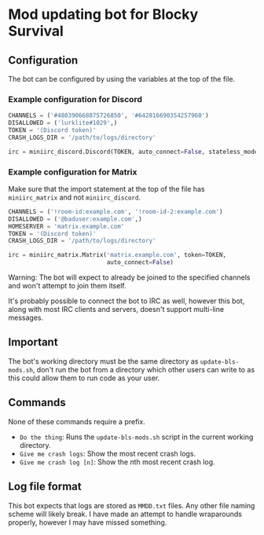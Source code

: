 # Mod updating bot for Blocky Survival

## Configuration

The bot can be configured by using the variables at the top of the file.

### Example configuration for Discord

```py
CHANNELS = ('#480390668875726850', '#642816690354257960')
DISALLOWED = ('lurklite#1029',)
TOKEN = '(Discord token)'
CRASH_LOGS_DIR = '/path/to/logs/directory'

irc = miniirc_discord.Discord(TOKEN, auto_connect=False, stateless_mode=True)
```

### Example configuration for Matrix

Make sure that the import statement at the top of the file has `miniirc_matrix`
and not `miniirc_discord`.


```py
CHANNELS = ('!room-id:example.com', '!room-id-2:example.com')
DISALLOWED = ('@baduser:example.com',)
HOMESERVER = 'matrix.example.com'
TOKEN = '(Discord token)'
CRASH_LOGS_DIR = '/path/to/logs/directory'

irc = miniirc_matrix.Matrix('matrix.example.com', token=TOKEN,
                            auto_connect=False)
```

Warning: The bot will expect to already be joined to the specified channels
and won't attempt to join them itself.

It's probably possible to connect the bot to IRC as well, however this bot,
along with most IRC clients and servers, doesn't support multi-line messages.

## Important

The bot's working directory must be the same directory as
`update-bls-mods.sh`, don't run the bot from a directory which other users can
write to as this could allow them to run code as your user.

## Commands

None of these commands require a prefix.

 - `Do the thing`: Runs the `update-bls-mods.sh` script in the current working
    directory.
 - `Give me crash logs`: Show the most recent crash logs.
 - `Give me crash log [n]`: Show the *n*th most recent crash log.

## Log file format

This bot expects that logs are stored as `MMDD.txt` files. Any other file
naming scheme will likely break. I have made an attempt to handle wraparounds
properly, however I may have missed something.
